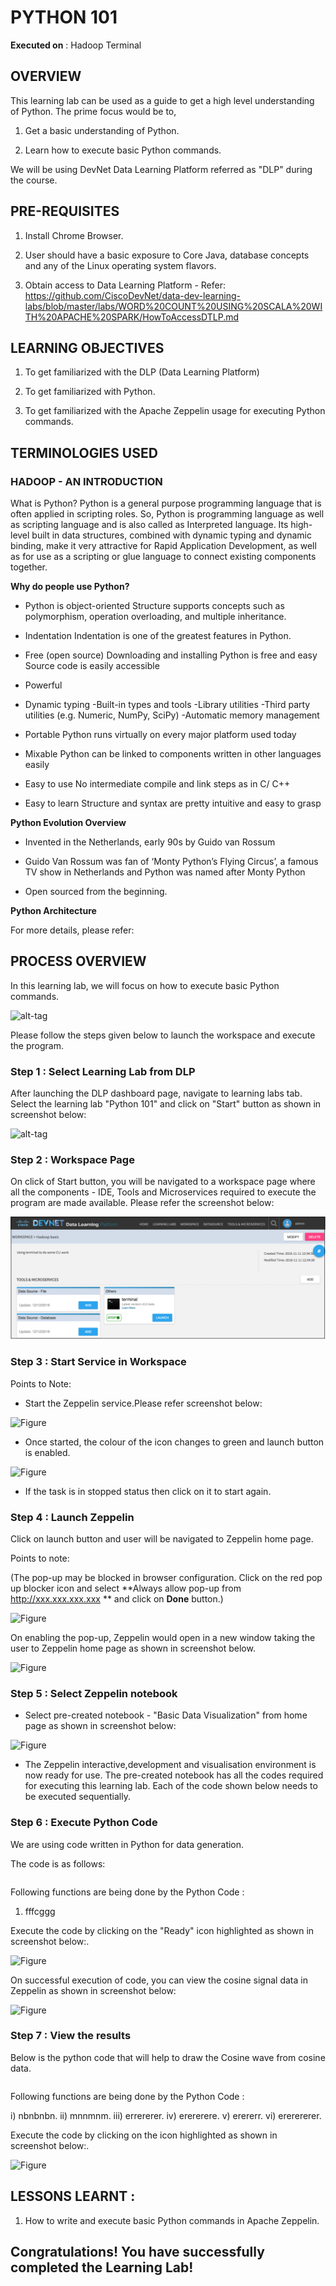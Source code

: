 # **PYTHON 101**

**Executed on** : Hadoop Terminal

## OVERVIEW

This learning lab can be used as a guide to get a high level understanding of Python. The prime focus would be to,

1. Get a basic understanding of Python.

2. Learn how to execute basic Python commands. 

We will be using DevNet Data Learning Platform referred as "DLP" during the course. 

## PRE-REQUISITES

1. Install Chrome Browser.
   
2. User should have a basic exposure to Core Java, database concepts and any of the Linux operating system flavors.

3. Obtain access to Data Learning Platform -
                                                          Refer: https://github.com/CiscoDevNet/data-dev-learning-labs/blob/master/labs/WORD%20COUNT%20USING%20SCALA%20WITH%20APACHE%20SPARK/HowToAccessDTLP.md
                                                          
## LEARNING OBJECTIVES

1. To get familiarized with the DLP (Data Learning Platform)

2. To get familiarized with Python.

3. To get familiarized with the Apache Zeppelin usage for executing Python commands.

## TERMINOLOGIES USED

### HADOOP - AN INTRODUCTION ###

What is Python?
Python is a general purpose programming language that is often applied in scripting roles. So, Python is programming language as well as scripting language and is also called as Interpreted language. Its high-level built in data structures, combined with dynamic typing and dynamic binding, make it very attractive for Rapid Application Development, as well as for use as a scripting or glue language to connect existing components together. 

**Why do people use Python?**

* Python is object-oriented
  Structure supports concepts such as polymorphism, operation overloading, and multiple inheritance.
   
* Indentation 
  Indentation is one of the greatest features in Python. 
   
* Free (open source)
  Downloading and installing Python is free and easy
  Source code is easily accessible
   
* Powerful
- 	Dynamic typing
	-Built-in types and tools
	-Library utilities
	-Third party utilities (e.g. Numeric, NumPy, SciPy)
	-Automatic memory management
   
* Portable
  Python runs virtually on every major platform used today

* Mixable
  Python can be linked to components written in other languages easily

* Easy to use
  No intermediate compile and link steps as in C/ C++
	
* Easy to learn
  Structure and syntax are pretty intuitive and easy to grasp


**Python Evolution Overview**

* Invented in the Netherlands, early 90s by Guido van Rossum

* Guido Van Rossum was fan of  ‘Monty Python’s Flying Circus’, a famous TV show in Netherlands and Python was named 
  after Monty Python
  
* Open sourced from the beginning.

**Python Architecture**



For more details, please refer:




## PROCESS OVERVIEW 

In this learning lab, we will focus on how to execute basic Python commands.

![alt-tag](https://raw.githubusercontent.com/CiscoDevNet/data-dev-learning-labs/master/labs/WORD%20COUNT%20USING%20SCALA%20WITH%20APACHE%20SPARK/assets/images/ProcessXX.jpeg?raw=true)

Please follow the steps given below to launch the workspace and execute the program.

### **Step 1 : Select Learning Lab from DLP**

After launching the DLP dashboard page, navigate to learning labs tab. Select the learning lab "Python 101" and click on "Start" button as shown in screenshot below:

![alt-tag](https://raw.githubusercontent.com/CiscoDevNet/data-dev-learning-labs/master/labs/HADOOP%20101%20WITH%20BASIC%20TERMINAL%20HANDS-ON%20EXERCISES/assets/images/HadoopBasic.jpeg?raw=true)

### **Step 2 : Workspace Page**

On click of Start button, you will be navigated to a workspace page where all the components - IDE, Tools and Microservices required to execute the program are made available. Please refer the screenshot below:

![alt-tag](https://raw.githubusercontent.com/lpalamth/data-dev-learning-labs/master/labs/HADOOP%20101%20WITH%20BASIC%20TERMINAL%20HANDS-ON%20EXERCISES/assets/images/HadoopBasic2.png?raw=true)

### **Step 3 : Start Service in Workspace**

Points to Note:

* Start the Zeppelin service.Please refer screenshot below:

![Figure](https://github.com/CiscoDevNet/data-dev-learning-labs/blob/master/labs/BASIC%20DATA%20VISUALIZATION%20USING%20APACHE%20ZEPPELIN/assets/images/ZeppelinVisualization1.jpeg?raw=true)

* Once started, the colour of the icon changes to green and launch button is enabled.

![Figure](https://github.com/CiscoDevNet/data-dev-learning-labs/blob/master/labs/BASIC%20DATA%20VISUALIZATION%20USING%20APACHE%20ZEPPELIN/assets/images/ZeppelinVisualization2.jpeg?raw=true)

* If the task is in stopped status then click on it to start again. 

### **Step 4 : Launch Zeppelin**

Click on launch button and user will be navigated to Zeppelin home page.

Points to note:

(The pop-up may be blocked in browser configuration. Click on the red pop up blocker icon and select **Always allow pop-up from http://xxx.xxx.xxx.xxx ** and click on **Done** button.)  

![Figure](https://github.com/CiscoDevNet/data-dev-learning-labs/blob/master/labs/DATA%20EXPLORATION%2C%20ANALYSIS%20AND%20VISUALIZATION%20USING%20APACHE%20ZEPPELIN/assets/popUpBlockerAllowed.PNG?raw=true)

On enabling the pop-up, Zeppelin would open in a new window taking the user to Zeppelin home page as shown in screenshot below.

![Figure](https://github.com/CiscoDevNet/data-dev-learning-labs/blob/master/labs/BASIC%20DATA%20VISUALIZATION%20USING%20APACHE%20ZEPPELIN/assets/images/ZeppelinVisualization12.jpeg?raw=true)


### **Step 5 : Select Zeppelin notebook**

* Select pre-created notebook - "Basic Data Visualization" from home page as shown in screenshot below:

![Figure](https://github.com/CiscoDevNet/data-dev-learning-labs/blob/master/labs/BASIC%20DATA%20VISUALIZATION%20USING%20APACHE%20ZEPPELIN/assets/images/ZeppelinVisualization4.jpeg?raw=true)

* The Zeppelin interactive,development and visualisation environment is now ready for use. The pre-created notebook has all the codes required for executing this learning lab. Each of the code shown below needs to be executed sequentially. 

### **Step 6 : Execute Python Code**

We are using code written in Python for data generation. 

The code is as follows:

```json

```
Following functions are being done by the Python Code :

1. fffcggg

Execute the code by clicking on the "Ready" icon highlighted as shown in screenshot below:. 

![Figure](https://github.com/CiscoDevNet/data-dev-learning-labs/blob/master/labs/BASIC%20DATA%20VISUALIZATION%20USING%20APACHE%20ZEPPELIN/assets/images/ZeppelinVisualization9.jpeg?raw=true)

On successful execution of code, you can view the cosine signal data in Zeppelin as shown in screenshot below:

![Figure](https://github.com/CiscoDevNet/data-dev-learning-labs/blob/master/labs/BASIC%20DATA%20VISUALIZATION%20USING%20APACHE%20ZEPPELIN/assets/images/ZeppelinVisualization7.jpeg?raw=true)

### **Step 7 : View the results**


Below is the python code that will help to draw the Cosine wave from cosine data. 

```json

```

Following functions are being done by the Python Code :

i)   nbnbnbn. 
ii)  mnnmnm. 
iii) errererer. 
iv)  erererere. 
v)   erererr. 
vi)  ererererer. 


Execute the code by clicking on the icon highlighted as shown in screenshot below:. 

![Figure](https://github.com/CiscoDevNet/data-dev-learning-labs/blob/master/labs/BASIC%20DATA%20VISUALIZATION%20USING%20APACHE%20ZEPPELIN/assets/images/ZeppelinVisualization11.jpeg?raw=true)


## LESSONS LEARNT :

1. How to write and execute basic Python commands in Apache Zeppelin. 

## **Congratulations! You have successfully completed the Learning Lab!**


